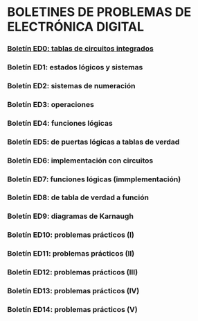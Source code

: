
# BOLETINES DE PROBLEMAS DE ELECTRÓNICA DIGITAL

### [Boletín ED0: tablas de circuitos integrados](Boletín%20ED0%20-%20Tablas%20de%20circuitos.pdf)
### Boletín ED1: estados lógicos y sistemas
### Boletín ED2: sistemas de numeración
### Boletín ED3: operaciones
### Boletín ED4: funciones lógicas
### Boletín ED5: de puertas lógicas a tablas de verdad
### Boletín ED6: implementación con circuitos
### Boletín ED7: funciones lógicas (immplementación)
### Boletín ED8: de tabla de verdad a función
### Boletín ED9: diagramas de Karnaugh
### Boletín ED10: problemas prácticos (I)
### Boletín ED11: problemas prácticos (II)
### Boletín ED12: problemas prácticos (III)
### Boletín ED13: problemas prácticos (IV)
### Boletín ED14: problemas prácticos (V)